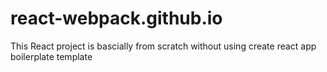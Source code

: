 # react-webpack.github.io
This React project is bascially from scratch without using create react app boilerplate template
